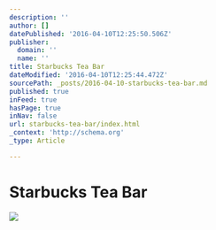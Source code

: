 ```yaml
---
description: ''
author: []
datePublished: '2016-04-10T12:25:50.506Z'
publisher:
  domain: ''
  name: ''
title: Starbucks Tea Bar
dateModified: '2016-04-10T12:25:44.472Z'
sourcePath: _posts/2016-04-10-starbucks-tea-bar.md
published: true
inFeed: true
hasPage: true
inNav: false
url: starbucks-tea-bar/index.html
_context: 'http://schema.org'
_type: Article

---
```

# Starbucks Tea Bar
![](https://the-grid-user-content.s3-us-west-2.amazonaws.com/d637c4d3-492e-419b-a344-e8f8b1f469c1.png)